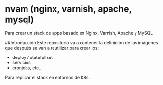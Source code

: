 # nvam (nginx, varnish, apache, mysql)
Para crear un stack de apps basado en Nginx, Varnish, Apache y MySQL

##Introducción
Este repositorio va a contener la definición de las imágenes que después se van a reutilizar para crear los:
- deploy / statefullset
- servicios 
- cronjobs, etc...

Para replicar el stack en entornos de K8s. 
